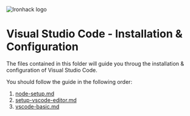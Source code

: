 ![Ironhack logo](https://i.imgur.com/1QgrNNw.png)

# Visual Studio Code - Installation & Configuration

The files contained in this folder will guide you throug the installation & configuration of Visual Studio Code.

You should follow the guide in the following order:

1. [node-setup.md](1-node-setup.md)
2. [setup-vscode-editor.md](2-setup-vscode-editor.md)
3. [vscode-basic.md](3-vscode-basics.md)